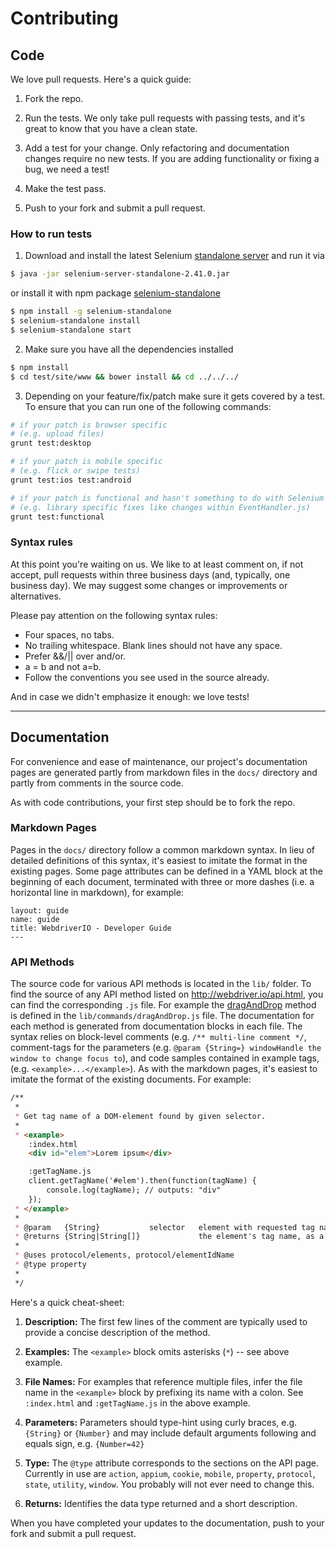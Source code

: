 # Contributing

## Code

We love pull requests. Here's a quick guide:

1. Fork the repo.

2. Run the tests. We only take pull requests with passing tests, and it's great
to know that you have a clean state.

3. Add a test for your change. Only refactoring and documentation changes
require no new tests. If you are adding functionality or fixing a bug, we need
a test!

4. Make the test pass.

5. Push to your fork and submit a pull request.

### How to run tests

1. Download and install the latest Selenium [standalone server](http://selenium-release.storage.googleapis.com/index.html) and run it via

  ```sh
  $ java -jar selenium-server-standalone-2.41.0.jar
  ```

  or install it with npm package [selenium-standalone](https://github.com/vvo/selenium-standalone)
  ```sh
  $ npm install -g selenium-standalone
  $ selenium-standalone install
  $ selenium-standalone start
  ```

2. Make sure you have all the dependencies installed

  ```sh
  $ npm install
  $ cd test/site/www && bower install && cd ../../../
  ```
3. Depending on your feature/fix/patch make sure it gets covered by a test. To ensure that you can run one of the following commands:

  ```sh
  # if your patch is browser specific
  # (e.g. upload files)
  grunt test:desktop

  # if your patch is mobile specific
  # (e.g. flick or swipe tests)
  grunt test:ios test:android

  # if your patch is functional and hasn't something to do with Selenium
  # (e.g. library specific fixes like changes within EventHandler.js)
  grunt test:functional
  ```

### Syntax rules

At this point you're waiting on us. We like to at least comment on, if not
accept, pull requests within three business days (and, typically, one business
day). We may suggest some changes or improvements or alternatives.

Please pay attention on the following syntax rules:

* Four spaces, no tabs.
* No trailing whitespace. Blank lines should not have any space.
* Prefer &&/|| over and/or.
* a = b and not a=b.
* Follow the conventions you see used in the source already.

And in case we didn't emphasize it enough: we love tests!

------------------------------------------

## Documentation

For convenience and ease of maintenance, our project's documentation pages are generated partly from markdown files in
the `docs/` directory and partly from comments in the source code.  

As with code contributions, your first step should be to fork the repo.

### Markdown Pages

Pages in the `docs/` directory follow a common markdown syntax.  In lieu of detailed definitions of this syntax, it's
easiest to imitate the format in the existing pages.  Some page attributes can be defined in a YAML block at the
beginning of each document, terminated with three or more dashes (i.e. a horizontal line in markdown), for example:

```
layout: guide
name: guide
title: WebdriverIO - Developer Guide
---
```

### API Methods

The source code for various API methods is located in the `lib/` folder.  To find the source of any API method listed
on http://webdriver.io/api.html, you can find the corresponding `.js` file.  For example the
[dragAndDrop](http://webdriver.io/api/action/dragAndDrop.html) method is defined in the `lib/commands/dragAndDrop.js`
file.  The documentation for each method is generated from documentation blocks in each file.  The syntax relies on
block-level comments (e.g. `/** multi-line comment */`, comment-tags for the parameters
(e.g. `@param {String=} windowHandle the window to change focus to`), and code samples contained in example tags,
(e.g. `<example>...</example>`).  As with the markdown pages, it's easiest to imitate the format of the existing
documents.  For example:

```md
/**
 *
 * Get tag name of a DOM-element found by given selector.
 *
 * <example>
    :index.html
    <div id="elem">Lorem ipsum</div>

    :getTagName.js
    client.getTagName('#elem').then(function(tagName) {
        console.log(tagName); // outputs: "div"
    });
 * </example>
 *
 * @param   {String}           selector   element with requested tag name
 * @returns {String|String[]}             the element's tag name, as a lowercase string
 *
 * @uses protocol/elements, protocol/elementIdName
 * @type property
 *
 */
```

Here's a quick cheat-sheet:

1. **Description:** The first few lines of the comment are typically used to provide a concise description of the method.

2. **Examples:** The `<example>` block omits asterisks (`*`) -- see above example.

3. **File Names:** For examples that reference multiple files, infer the file name in the `<example>` block by prefixing
its name with a colon.  See `:index.html` and `:getTagName.js` in the above example.

4. **Parameters:** Parameters should type-hint using curly braces, e.g. `{String}` or `{Number}` and may include default
arguments following and equals sign, e.g. `{Number=42}`

5. **Type:** The `@type` attribute corresponds to the sections on the API page.  Currently in use are `action`, `appium`,
`cookie`, `mobile`, `property`, `protocol`, `state`, `utility`, `window`.  You probably will not ever need to change this.

6. **Returns:** Identifies the data type returned and a short description.


When you have completed your updates to the documentation, push to your fork and submit a pull request.
